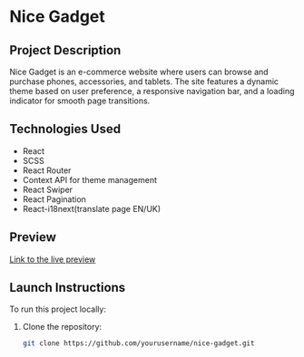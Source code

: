 # Nice Gadget

## Project Description
Nice Gadget is an e-commerce website where users can browse and purchase phones, accessories, and tablets. The site features a dynamic theme based on user preference, a responsive navigation bar, and a loading indicator for smooth page transitions.

## Technologies Used
- React
- SCSS
- React Router
- Context API for theme management
- React Swiper
- React Pagination
- React-i18next(translate page EN/UK)

## Preview
[Link to the live preview](#)  <!-- Replace with your actual preview link -->

## Launch Instructions
To run this project locally:

1. Clone the repository:
   ```bash
   git clone https://github.com/yourusername/nice-gadget.git
